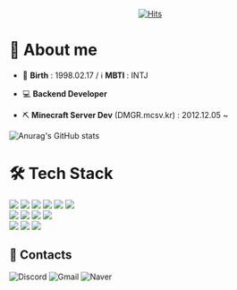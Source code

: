 <div align="center">

[![Hits](https://hits.seeyoufarm.com/api/count/incr/badge.svg?url=https%3A%2F%2Fgithub.com%2Fdkdace&count_bg=%23176A98&title_bg=%23555555&icon=github.svg&icon_color=%23FFFFFF&title=Hits&edge_flat=false)](https://hits.seeyoufarm.com)

</div>
<div align="left">

# 🔹 About me

- 🎂 **Birth** : 1998.02.17 / ℹ **MBTI** : INTJ

- 💻 **Backend Developer**

- ⛏️ **Minecraft Server Dev** (DMGR.mcsv.kr) : 2012.12.05 ~

![Anurag's GitHub stats](https://github-readme-stats.vercel.app/api?username=dkdace&show_icons=true)

# 🛠 Tech Stack

<img src ="https://img.shields.io/badge/Java-007396.svg?&style=for-the-badge&logo=Java&logoColor=white"/>
<img src ="https://img.shields.io/badge/Python-3776AB.svg?&style=for-the-badge&logo=Python&logoColor=white"/>
<img src ="https://img.shields.io/badge/HTML-E34F26.svg?&style=for-the-badge&logo=Html5&logoColor=white"/>
<img src ="https://img.shields.io/badge/CSS-1572B6.svg?&style=for-the-badge&logo=Css3&logoColor=white"/>
<img src ="https://img.shields.io/badge/JavaScript-F7DF1E.svg?&style=for-the-badge&logo=JavaScript&logoColor=white"/>
<img src ="https://img.shields.io/badge/TypeScript-3178C6.svg?&style=for-the-badge&logo=TypeScript&logoColor=white"/>
<br>
<img src ="https://img.shields.io/badge/Spring-6DB33F.svg?&style=for-the-badge&logo=Spring&logoColor=white"/>
<img src ="https://img.shields.io/badge/Node.JS-339933.svg?&style=for-the-badge&logo=Node.JS&logoColor=white"/>
<img src ="https://img.shields.io/badge/ExpressJS-000000.svg?&style=for-the-badge&logo=Express&logoColor=white"/>
<img src ="https://img.shields.io/badge/NestJS-E0234E.svg?&style=for-the-badge&logo=NestJS&logoColor=white"/>
<br>
<img src ="https://img.shields.io/badge/MySQL-4479A1.svg?&style=for-the-badge&logo=MySQL&logoColor=white"/>
<img src ="https://img.shields.io/badge/Oracle-F80000.svg?&style=for-the-badge&logo=Oracle&logoColor=white"/>
<img src ="https://img.shields.io/badge/MongoDB-47A248.svg?&style=for-the-badge&logo=MongoDB&logoColor=white"/>

## 💬 Contacts

![Discord](https://img.shields.io/badge/dkdace-%237289DA.svg?style=flat&logo=discord&logoColor=white)
![Gmail](https://img.shields.io/badge/darkdace06@gmail.com-EA4335.svg?style=flat&logo=gmail&logoColor=white)
![Naver](https://img.shields.io/badge/darkdace2@naver.com-03C75A.svg?style=flat&logo=naver&logoColor=white)

</div>
